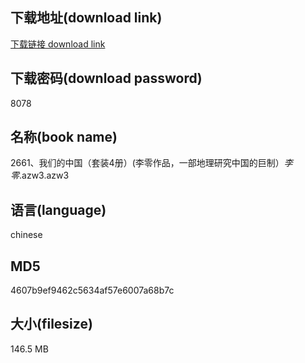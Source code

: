 ## 下载地址(download link)
[下载链接 download link](https://voluble-croquembouche-d321dc.netlify.app/?s=2661%E3%80%81%E6%88%91%E4%BB%AC%E7%9A%84%E4%B8%AD%E5%9B%BD%EF%BC%88%E5%A5%97%E8%A3%854%E5%86%8C%EF%BC%89%28%E6%9D%8E%E9%9B%B6%E4%BD%9C%E5%93%81%EF%BC%8C%E4%B8%80%E9%83%A8%E5%9C%B0%E7%90%86%E7%A0%94%E7%A9%B6%E4%B8%AD%E5%9B%BD%E7%9A%84%E5%B7%A8%E5%88%B6%EF%BC%89_%E6%9D%8E%E9%9B%B6_.azw3)

## 下载密码(download password)
8078

## 名称(book name)
2661、我们的中国（套装4册）(李零作品，一部地理研究中国的巨制）_李零_.azw3.azw3

## 语言(language)
chinese

## MD5
4607b9ef9462c5634af57e6007a68b7c

## 大小(filesize)
146.5 MB
